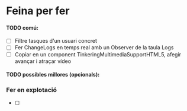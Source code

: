 # Feina per fer

#### TODO comú:
- [ ] Filtre tasques d'un usuari concret
- [ ] Fer ChangeLogs en temps real amb un Observer de la taula Logs
- [ ] Copiar en un component TinkeringMultimediaSupportHTML5, afegir avançar i atraçar vídeo
#### TODO possibles millores (opcionals):

### Fer en explotació
- [ ] 
